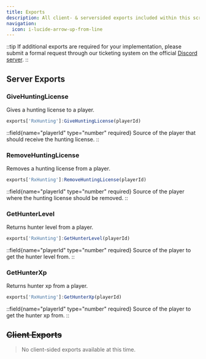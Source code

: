 ```yaml
---
title: Exports
description: All client- & serversided exports included within this script. Exports provide callable functions that allow other resources to interact with this script's functionality.
navigation:
  icon: i-lucide-arrow-up-from-line
---
```


::tip
  If additional exports are required for your implementation, please submit a formal request through our ticketing system on the official [Discord server](https://discord.gg/rxscripts).
::

## Server Exports
### GiveHuntingLicense
Gives a hunting license to a player.
```js
exports['RxHunting']:GiveHuntingLicense(playerId)
```
::field{name="playerId" type="number" required}
Source of the player that should receive the hunting license.
::
### RemoveHuntingLicense
Removes a hunting license from a player.
```js
exports['RxHunting']:RemoveHuntingLicense(playerId)
```
::field{name="playerId" type="number" required}
Source of the player where the hunting license should be removed.
::
### GetHunterLevel
Returns hunter level from a player.
```js
exports['RxHunting']:GetHunterLevel(playerId)
```
::field{name="playerId" type="number" required}
Source of the player to get the hunter level from.
::
### GetHunterXp
Returns hunter xp from a player.
```js
exports['RxHunting']:GetHunterXp(playerId)
```
::field{name="playerId" type="number" required}
Source of the player to get the hunter xp from.
::
## ~~Client Exports~~
> No client-sided exports available at this time.